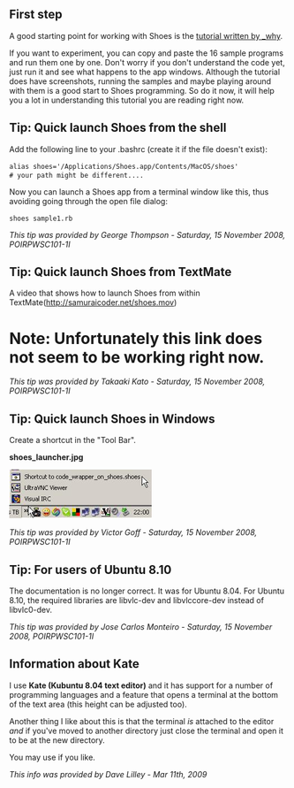 First step
----------

A good starting point for working with Shoes is the [tutorial written by \_why](http://github.com/ashbb/shoes_tutorial_walkthrough).

If you want to experiment, you can copy and paste the 16 sample programs and run them one by one. Don't worry if you don't understand the code yet, just run it and see what happens to the app windows. Although the tutorial does have screenshots, running the samples and maybe playing around with them is a good start to Shoes programming. So do it now, it will help you a lot in understanding this tutorial you are reading right now.


Tip: Quick launch Shoes from the shell
--------------------------------------
Add the following line to your .bashrc (create it if the file doesn't exist):

	alias shoes='/Applications/Shoes.app/Contents/MacOS/shoes'
	# your path might be different....

Now you can launch a Shoes app from a terminal window like this, thus avoiding going through the open file dialog:

	shoes sample1.rb

*This tip was provided by George Thompson - Saturday, 15 November 2008, POIRPWSC101-1I*


Tip: Quick launch Shoes from TextMate
-------------------------------------
A video that shows how to launch Shoes from within  TextMate(http://samuraicoder.net/shoes.mov)
 # Note: Unfortunately this link does not seem to be working right now.

*This tip was provided by Takaaki Kato - Saturday, 15 November 2008, POIRPWSC101-1I*


Tip: Quick launch Shoes in Windows
----------------------------------
Create a shortcut in the "Tool Bar".

**shoes\_launcher.jpg**

![shoes\_launcher.jpg](http://github.com/ashbb/shoes_tutorial_html/raw/master/images/shoes_launcher.jpg)

*This tip was provided by Victor Goff - Saturday, 15 November 2008, POIRPWSC101-1I*


Tip: For users of Ubuntu 8.10
-----------------------------
The documentation is no longer correct. It was for Ubuntu 8.04.
For Ubuntu 8.10, the required libraries are libvlc-dev and libvlccore-dev instead of libvlc0-dev.

*This tip was provided by Jose Carlos Monteiro - Saturday, 15 November 2008, POIRPWSC101-1I*


Information about Kate
----------------------

I use **Kate (Kubuntu 8.04 text editor)** and it has support for a number of programming languages and a feature that opens a terminal at the bottom of the text area (this height can be adjusted too).

Another thing I like about this is that the terminal *is* attached to the editor *and* if you've moved to another directory just close the terminal and open it to be at the new directory.

You may use if you like.

*This info was provided by Dave Lilley - Mar 11th, 2009*



